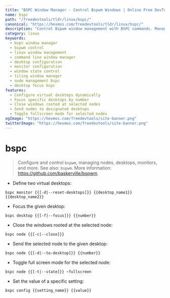 ```yaml
---
title: "BSPC Window Manager - Control Bspwm Windows | Online Free DevTools by Hexmos"
name: bspc
path: "/freedevtools/tldr/linux/bspc/"
canonical: "https://hexmos.com/freedevtools/tldr/linux/bspc/"
description: "Control Bspwm window management with BSPC commands. Manage desktops, nodes, and monitors efficiently. Free online tool, no registration required."
category: linux
keywords:
  - bspc window manager
  - bspwm control
  - linux window management
  - command line window manager
  - desktop configuration
  - monitor configuration
  - window state control
  - tiling window manager
  - node management bspc
  - desktop focus bspc
features:
  - Configure virtual desktops dynamically
  - Focus specific desktops by number
  - Close windows rooted at selected nodes
  - Send nodes to designated desktops
  - Toggle fullscreen mode for selected nodes
ogImage: "https://hexmos.com/freedevtools/site-banner.png"
twitterImage: "https://hexmos.com/freedevtools/site-banner.png"
---
```


# bspc

> Configure and control `bspwm`, managing nodes, desktops, monitors, and more.
> See also: `bspwm`.
> More information: <https://github.com/baskerville/bspwm>.

- Define two virtual desktops:

`bspc monitor {{[-d|--reset-desktops]}} {{desktop_name1}} {{desktop_name2}}`

- Focus the given desktop:

`bspc desktop {{[-f|--focus]}} {{number}}`

- Close the windows rooted at the selected node:

`bspc node {{[-c|--close]}}`

- Send the selected node to the given desktop:

`bspc node {{[-d|--to-desktop]}} {{number}}`

- Toggle full screen mode for the selected node:

`bspc node {{[-t|--state]}} ~fullscreen`

- Set the value of a specific setting:

`bspc config {{setting_name}} {{value}}`
